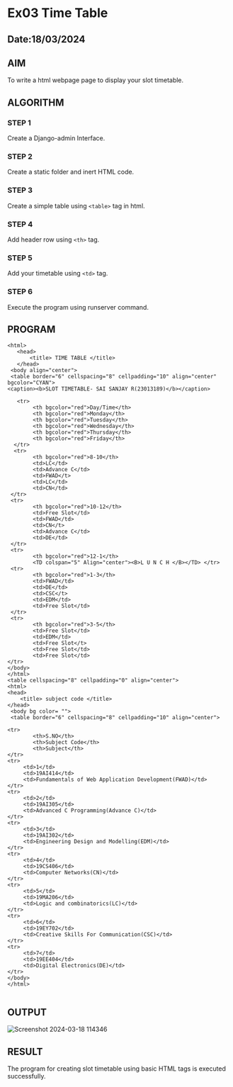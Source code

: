 # Ex03 Time Table
## Date:18/03/2024

## AIM
To write a html webpage page to display your slot timetable.

## ALGORITHM
### STEP 1
Create a Django-admin Interface.

### STEP 2
Create a static folder and inert HTML code.

### STEP 3
Create a simple table using ```<table>``` tag in html.

### STEP 4
Add header row using ```<th>``` tag.

### STEP 5
Add your timetable using ```<td>``` tag.

### STEP 6
Execute the program using runserver command.

## PROGRAM
```
<html>
   <head>
       <title> TIME TABLE </title>
   </head>
 <body align="center">
 <table border="6" cellspacing="8" cellpadding="10" align="center" bgcolor="CYAN">
<caption><b>SLOT TIMETABLE- SAI SANJAY R(23013189)</b></caption>

   <tr>
        <th bgcolor="red">Day/Time</th>
        <th bgcolor="red">Monday</th>
        <th bgcolor="red">Tuesday</th>
        <th bgcolor="red">Wednesday</th>
        <th bgcolor="red">Thursday</th>
        <th bgcolor="red">Friday</th>
  </tr>
  <tr>
        <th bgcolor="red">8-10</th>
        <td>LC</td>
        <td>Advance C</td>
        <td>FWAD</t>
        <td>LC</td>
        <td>CN</td>
 </tr>
 <tr>
        <th bgcolor="red">10-12</th>
        <td>Free Slot</td>
        <td>FWAD</td>
        <td>CN</t>
        <td>Advance C</td>
        <td>DE</td>
 </tr>
 <tr> 
        <th bgcolor="red">12-1</th>
        <TD colspan="5" Align="center"><B>L U N C H </B></TD> </tr>
 <tr>
        <th bgcolor="red">1-3</th>
        <td>FWAD</td>
        <td>DE</td>
        <td>CSC</t>
        <td>EDM</td>
        <td>Free Slot</td>
 </tr>
 <tr>
        <th bgcolor="red">3-5</th>
        <td>Free Slot</td>
        <td>EDM</td>
        <td>Free Slot</t>
        <td>Free Slot</td>
        <td>Free Slot</td>
</tr>
</body>
</html>
<table cellspacing="8" cellpadding="0" align="center">
<html>
<head>
    <title> subject code </title>
</head>
 <body bg color= "">
 <table border="6" cellspacing="8" cellpadding="10" align="center">

<tr> 
        <th>S.NO</th>
        <th>Subject Code</th>
        <th>Subject</th>
</tr>        
<tr>
     <td>1</td>
     <td>19AI414</td>
     <td>Fundamentals of Web Application Development(FWAD)</td>
</tr>    
<tr>
     <td>2</td>
     <td>19AI305</td>
     <td>Advanced C Programming(Advance C)</td>
</tr> 
<tr>
     <td>3</td>
     <td>19AI302</td>
     <td>Engineering Design and Modelling(EDM)</td>
</tr>     
<tr>
     <td>4</td>
     <td>19CS406</td>
     <td>Computer Networks(CN)</td>
</tr>   
<tr>
     <td>5</td>
     <td>19MA206</td>
     <td>Logic and combinatorics(LC)</td>
</tr>  
<tr>
     <td>6</td>
     <td>19EY702</td>
     <td>Creative Skills For Communication(CSC)</td>
</tr>  
<tr>
     <td>7</td>
     <td>19EE404</td>
     <td>Digital Electronics(DE)</td>
</tr>    
</body>
</html>
            
```


## OUTPUT
![Screenshot 2024-03-18 114346](https://github.com/SAISANJAY10/slot/assets/144228073/72d49df7-628c-40c5-b2dc-94e5229cfb1b)



## RESULT
The program for creating slot timetable using basic HTML tags is executed successfully.
